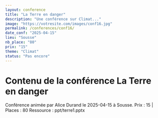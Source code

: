```yaml
---
layout: conference
title: "La Terre en danger"
description: "Une conférence sur Climat..."
image: "https://votresite.com/images/conf16.jpg"
permalink: /conferences/conf16/
date_conf: "2025-04-15"
lieu: "Sousse"
nb_place: "80"
prix: "15"
theme: "Climat"
status: "Pas encore"
---
```


# Contenu de la conférence La Terre en danger

Conférence animée par Alice Durand le 2025-04-15 à Sousse.
Prix : 15 | Places : 80
Ressource : ppt/terre1.pptx
